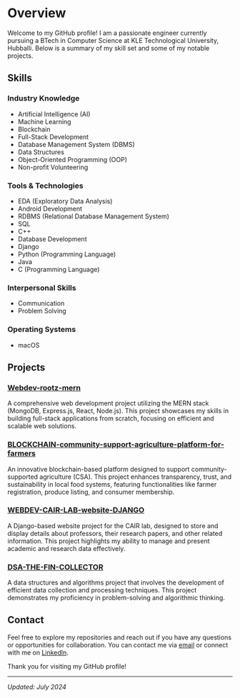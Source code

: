 # Overview

Welcome to my GitHub profile! I am a passionate engineer currently pursuing a BTech in Computer Science at KLE Technological University, Hubballi. Below is a summary of my skill set and some of my notable projects. 

## Skills

### Industry Knowledge
- Artificial Intelligence (AI)
- Machine Learning
- Blockchain
- Full-Stack Development
- Database Management System (DBMS)
- Data Structures
- Object-Oriented Programming (OOP)
- Non-profit Volunteering

### Tools & Technologies
- EDA (Exploratory Data Analysis)
- Android Development
- RDBMS (Relational Database Management System)
- SQL
- C++
- Database Development
- Django
- Python (Programming Language)
- Java
- C (Programming Language)

### Interpersonal Skills
- Communication
- Problem Solving

### Operating Systems
- macOS

## Projects

### [Webdev-rootz-mern](https://github.com/prathamKumarshetty/Webdev-rootz-mern)
A comprehensive web development project utilizing the MERN stack (MongoDB, Express.js, React, Node.js). This project showcases my skills in building full-stack applications from scratch, focusing on efficient and scalable web solutions.

### [BLOCKCHAIN-community-support-agriculture-platform-for-farmers](https://github.com/prathamKumarshetty/BLOCKCHAIN-community-support-agriculture-platform-for-farmers)
An innovative blockchain-based platform designed to support community-supported agriculture (CSA). This project enhances transparency, trust, and sustainability in local food systems, featuring functionalities like farmer registration, produce listing, and consumer membership.

### [WEBDEV-CAIR-LAB-website-DJANGO](https://github.com/prathamKumarshetty/WEBDEV-CAIR-LAB-website-DJANGO)
A Django-based website project for the CAIR lab, designed to store and display details about professors, their research papers, and other related information. This project highlights my ability to manage and present academic and research data effectively.

### [DSA-THE-FIN-COLLECTOR](https://github.com/prathamKumarshetty/DSA-THE-FIN-COLLECTOR)
A data structures and algorithms project that involves the development of efficient data collection and processing techniques. This project demonstrates my proficiency in problem-solving and algorithmic thinking.

## Contact

Feel free to explore my repositories and reach out if you have any questions or opportunities for collaboration. You can contact me via [email](mailto:prathamsss2003@gmail.com) or connect with me on [LinkedIn]([https://www.linkedin.com/in/your-linkedin-profile](https://www.linkedin.com/in/pratham-shetty-a69070230/)).

Thank you for visiting my GitHub profile!

---
*Updated: July 2024*
